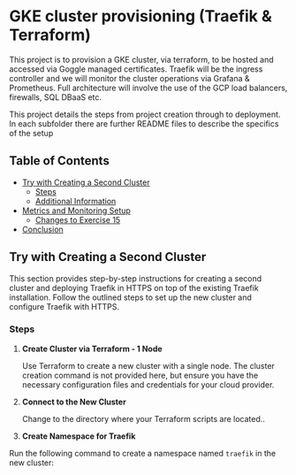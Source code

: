 # GKE cluster provisioning (Traefik & Terraform)

This project is to provision a GKE cluster, via terraform, to be hosted and accessed via Goggle managed certificates.
Traefik will be the ingress controller and we will monitor the cluster operations via Grafana & Prometheus.
Full architecture will involve the use of the GCP load balancers, firewalls, SQL DBaaS etc. 

This project details the steps from project creation through to deployment. In each subfolder there are further README files to describe the specifics of the setup

## Table of Contents

- [Try with Creating a Second Cluster](#try-with-creating-a-second-cluster)
  - [Steps](#steps)
  - [Additional Information](#additional-information)
- [Metrics and Monitoring Setup](#metrics-and-monitoring-setup)
  - [Changes to Exercise 15](#changes-to-exercise-15)
- [Conclusion](#conclusion)

## Try with Creating a Second Cluster

This section provides step-by-step instructions for creating a second cluster and deploying Traefik in HTTPS on top of the existing Traefik installation. Follow the outlined steps to set up the new cluster and configure Traefik with HTTPS.

### Steps

1. **Create Cluster via Terraform - 1 Node**

   Use Terraform to create a new cluster with a single node. The cluster creation command is not provided here, but ensure you have the necessary configuration files and credentials for your cloud provider.

2. **Connect to the New Cluster**

   Change to the directory where your Terraform scripts are located..


3. **Create Namespace for Traefik**

Run the following command to create a namespace named `traefik` in the new cluster:


